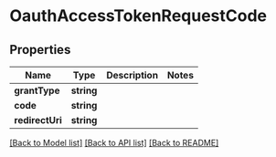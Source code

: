 # OauthAccessTokenRequestCode

## Properties
Name | Type | Description | Notes
------------ | ------------- | ------------- | -------------
**grantType** | **string** |  | 
**code** | **string** |  | 
**redirectUri** | **string** |  | 

[[Back to Model list]](../README.md#documentation-for-models) [[Back to API list]](../README.md#documentation-for-api-endpoints) [[Back to README]](../README.md)


